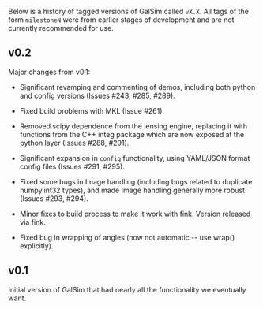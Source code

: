 Below is a history of tagged versions of GalSim called `vX.X`.  All tags of the form
`milestoneN` were from earlier stages of development and are not currently recommended for use.

v0.2
----

Major changes from v0.1:

* Significant revamping and commenting of demos, including both python and config versions 
  (Issues #243, #285, #289).

* Fixed build problems with MKL (Issue #261).

* Removed scipy dependence from the lensing engine, replacing it with functions from the C++ integ
  package which are now exposed at the python layer (Issues #288, #291).

* Significant expansion in `config` functionality, using YAML/JSON format config files 
  (Issues #291, #295).

* Fixed some bugs in Image handling (including bugs related to duplicate numpy.int32 types), 
  and made Image handling generally more robust (Issues #293, #294).

* Minor fixes to build process to make it work with fink.  Version released via fink.

* Fixed bug in wrapping of angles (now not automatic -- use wrap() explicitly).

v0.1
----

Initial version of GalSim that had nearly all the functionality we eventually want.
